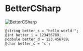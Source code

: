 # BetterCSharp
![BetterCSharp](https://capsule-render.vercel.app/api?type=waving&height=200&text=BetterCSharp&fontAlign=80&fontAlignY=50&color=gradient)

```
@string better_s = "hello world!";
@int better_i = 123456789;
@dobule better_d = 123.456789;
@char better_c = 'c';
```
